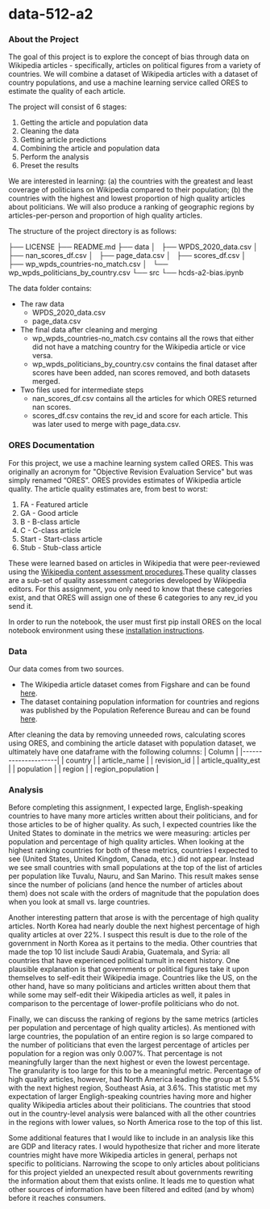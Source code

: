 # data-512-a2

### About the Project

The goal of this project is to explore the concept of bias through data on Wikipedia articles - specifically, articles on political figures from a variety of countries. We will combine a dataset of Wikipedia articles with a dataset of country populations, and use a machine learning service called ORES to estimate the quality of each article.

The project will consist of 6 stages:

1. Getting the article and population data
2. Cleaning the data
3. Getting article predictions
4. Combining the article and population data
5. Perform the analysis
6. Preset the results

We are interested in learning: (a) the countries with the greatest and least coverage of politicians on Wikipedia compared to their population; (b) the countries with the highest and lowest proportion of high quality articles about politicians.
We will also produce a ranking of geographic regions by articles-per-person and proportion of high quality articles.

The structure of the project directory is as follows:

├── LICENSE
├── README.md
├── data
│   ├── WPDS_2020_data.csv
│   ├── nan_scores_df.csv
│   ├── page_data.csv
│   ├── scores_df.csv
│   ├── wp_wpds_countries-no_match.csv
│   └── wp_wpds_politicians_by_country.csv
└── src
    └── hcds-a2-bias.ipynb
    
The data folder contains: 
- The raw data 
    - WPDS_2020_data.csv 
    - page_data.csv
- The final data after cleaning and merging
    - wp_wpds_countries-no_match.csv contains all the rows that either did not have a matching country for the Wikipedia article or vice versa.
    - wp_wpds_politicians_by_country.csv contains the final dataset after scores have been added, nan scores removed, and both datasets merged.
- Two files used for intermediate steps
    - nan_scores_df.csv contains all the articles for which ORES returned nan scores.
    - scores_df.csv contains the rev_id and score for each article. This was later used to merge with page_data.csv.

### ORES Documentation

For this project, we use a machine learning system called ORES. This was originally an acronym for "Objective Revision Evaluation Service" but was simply renamed “ORES”. ORES provides estimates of Wikipedia article quality. The article quality estimates are, from best to worst:

1. FA - Featured article
2. GA - Good article
3. B - B-class article
4. C - C-class article
5. Start - Start-class article
6. Stub - Stub-class article

These were learned based on articles in Wikipedia that were peer-reviewed using the [Wikipedia content assessment procedures](https://en.wikipedia.org/wiki/Wikipedia:Content_assessment).These quality classes are a sub-set of quality assessment categories developed by Wikipedia editors. For this assignment, you only need to know that these categories exist, and that ORES will assign one of these 6 categories to any rev_id you send it.

In order to run the notebook, the user must first pip install ORES on the local notebook environment using these [installation instructions](https://github.com/wikimedia/ores).


### Data

Our data comes from two sources.

- The Wikipedia article dataset comes from Figshare and can be found [here](https://figshare.com/articles/Untitled_Item/5513449).
- The dataset containing population information for countries and regions was published by the Population Reference Bureau and can be found [here](https://www.prb.org/international/indicator/population/table/).

After cleaning the data by removing unneeded rows, calculating scores using ORES, and combining the article dataset with population dataset, we ultimately have one dataframe with the following columns:
| Column              |
|---------------------|
| country             |
| article_name        |
| revision_id         |
| article_quality_est |
| population          |
| region              |
| region_population   |


### Analysis

Before completing this assignment, I expected large, English-speaking countries to have many more articles written about their politicians, and for those articles to be of higher quality. As such, I expected countries like the United States to dominate in the metrics we were measuring: articles per population and percentage of high quality articles. When looking at the highest ranking countries for both of these metrics, countries I expected to see (United States, United Kingdom, Canada, etc.) did not appear. Instead we see small countries with small populations at the top of the list of articles per population like Tuvalu, Nauru, and San Marino. This result makes sense since the number of policians (and hence the number of articles about them) does not scale with the orders of magnitude that the population does when you look at small vs. large countries. 

Another interesting pattern that arose is with the percentage of high quality articles. North Korea had nearly double the next highest percentage of high quality articles at over 22%. I suspect this result is due to the role of the government in North Korea as it pertains to the media. Other countries that made the top 10 list include Saudi Arabia, Guatemala, and Syria: all countries that have experienced political tumult in recent history. One plausible explanation is that governments or political figures take it upon themselves to self-edit their Wikipedia image. Countries like the US, on the other hand, have so many politicians and articles written about them that while some may self-edit their Wikipedia articles as well, it pales in comparison to the percentage of lower-profile politicians who do not.

Finally, we can discuss the ranking of regions by the same metrics (articles per population and percentage of high quality articles). As mentioned with large countries, the population of an entire region is so large compared to the number of politicians that even the largest percentage of articles per population for a region was only 0.007%. That percentage is not meaningfully larger than the next highest or even the lowest percentage. The granularity is too large for this to be a meaningful metric. Percentage of high quality articles, however, had North America leading the group at 5.5% with the next highest region, Southeast Asia, at 3.6%. This statistic met my expectation of larger Engligh-speaking countries having more and higher quality Wikipedia articles about their politicians. The countries that stood out in the country-level analysis were balanced with all the other countries in the regions with lower values, so North America rose to the top of this list.

Some additional features that I would like to include in an analysis like this are GDP and literacy rates. I would hypothesize that richer and more literate countries might have more Wikipedia articles in general, perhaps not specific to politicians. Narrowing the scope to only articles about politicians for this project yielded an unexpected result about governments rewriting  the information about them that exists online. It leads me to question what other sources of information have been filtered and edited (and by whom) before it reaches consumers.
